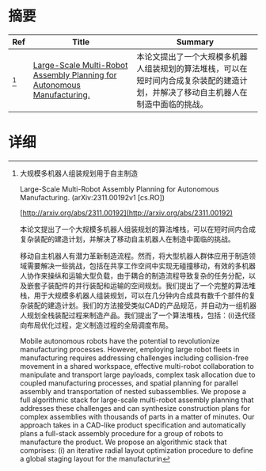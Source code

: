 # 摘要

| Ref | Title | Summary |
| --- | --- | --- |
| [^1] | [Large-Scale Multi-Robot Assembly Planning for Autonomous Manufacturing.](http://arxiv.org/abs/2311.00192) | 本论文提出了一个大规模多机器人组装规划的算法堆栈，可以在短时间内合成复杂装配的建造计划，并解决了移动自主机器人在制造中面临的挑战。 |

# 详细

[^1]: 大规模多机器人组装规划用于自主制造

    Large-Scale Multi-Robot Assembly Planning for Autonomous Manufacturing. (arXiv:2311.00192v1 [cs.RO])

    [http://arxiv.org/abs/2311.00192](http://arxiv.org/abs/2311.00192)

    本论文提出了一个大规模多机器人组装规划的算法堆栈，可以在短时间内合成复杂装配的建造计划，并解决了移动自主机器人在制造中面临的挑战。

    

    移动自主机器人有潜力革新制造流程。然而，将大型机器人群体应用于制造领域需要解决一些挑战，包括在共享工作空间中实现无碰撞移动，有效的多机器人协作来操纵和运输大型负载，由于耦合的制造流程导致复杂的任务分配，以及嵌套子装配件的并行装配和运输的空间规划。我们提出了一个完整的算法堆栈，用于大规模多机器人组装规划，可以在几分钟内合成具有数千个部件的复杂装配的建造计划。我们的方法接受类似CAD的产品规范，并自动为一组机器人规划全栈装配过程来制造产品。我们提出了一个算法堆栈，包括：(i)迭代径向布局优化过程，定义制造过程的全局调度布局。

    Mobile autonomous robots have the potential to revolutionize manufacturing processes. However, employing large robot fleets in manufacturing requires addressing challenges including collision-free movement in a shared workspace, effective multi-robot collaboration to manipulate and transport large payloads, complex task allocation due to coupled manufacturing processes, and spatial planning for parallel assembly and transportation of nested subassemblies. We propose a full algorithmic stack for large-scale multi-robot assembly planning that addresses these challenges and can synthesize construction plans for complex assemblies with thousands of parts in a matter of minutes. Our approach takes in a CAD-like product specification and automatically plans a full-stack assembly procedure for a group of robots to manufacture the product. We propose an algorithmic stack that comprises: (i) an iterative radial layout optimization procedure to define a global staging layout for the manufacturin
    

